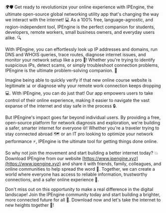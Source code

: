 🌍🛡️ Get ready to revolutionize your online experience with IPEngine, the ultimate open-source global networking utility app that's changing the way we interact with the internet! 💻 As a 100% free, language-agnostic, and region-independent tool, IPEngine is the perfect companion for students, developers, remote workers, small business owners, and everyday users alike. 🔍

With IPEngine, you can effortlessly look up IP addresses and domains, run DNS and WHOIS queries, trace routes, diagnose internet issues, and monitor your network setup like a pro 📡! Whether you're trying to identify suspicious IPs, detect scams, or simply troubleshoot connection problems, IPEngine is the ultimate problem-solving companion. 🔧

Imagine being able to quickly verify if that new online course website is legitimate 📊 or diagnose why your remote work connection keeps dropping 💻. With IPEngine, you can do just that! Our app empowers users to take control of their online experience, making it easier to navigate the vast expanse of the internet and stay safe in the process 🔒.

But IPEngine's impact goes far beyond individual users. By providing a free, open-source platform for network diagnosis and exploration, we're building a safer, smarter internet for everyone 🌐! Whether you're a traveler trying to stay connected abroad 🗺️ or an IT pro looking to optimize your network performance ⚡️, IPEngine is the ultimate tool for getting things done online.

So why not join the movement and start building a better internet today? 💥 Download IPEngine from our website [https://www.ipengine.xyz](https://www.ipengine.xyz) and share it with friends, family, colleagues, and online communities to help spread the word 📣. Together, we can create a world where everyone has access to reliable information, trustworthy connections, and a safer online experience 💪.

Don't miss out on this opportunity to make a real difference in the digital landscape! Join the IPEngine community today and start building a brighter, more connected future for all 🌟. Download now and let's take the internet to new heights together 🚀!